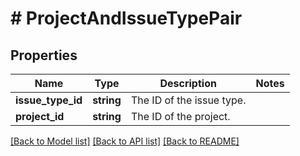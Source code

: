 # # ProjectAndIssueTypePair

## Properties

Name | Type | Description | Notes
------------ | ------------- | ------------- | -------------
**issue_type_id** | **string** | The ID of the issue type. |
**project_id** | **string** | The ID of the project. |

[[Back to Model list]](../../README.md#models) [[Back to API list]](../../README.md#endpoints) [[Back to README]](../../README.md)
